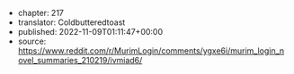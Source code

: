 - chapter: 217
- translator: Coldbutteredtoast
- published: 2022-11-09T01:11:47+00:00
- source: https://www.reddit.com/r/MurimLogin/comments/ygxe6i/murim_login_novel_summaries_210219/ivmiad6/
